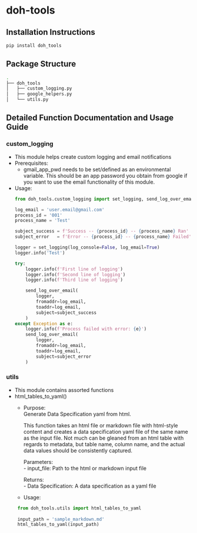 # doh-tools
## Installation Instructions
```bash
pip install doh_tools
```
## Package Structure
```bash
.
├── doh_tools
│   ├── custom_logging.py
│   ├── google_helpers.py
│   └── utils.py
```

## Detailed Function Documentation and Usage Guide
### custom_logging
  - This module helps create custom logging and email notifications
  - Prerequisites:
    - gmail_app_pwd needs to be set/defined as an environmental variable. This should be an app password you obtain from google if you want to use the email functionality of this module.
  - Usage:
    ```python
    from doh_tools.custom_logging import set_logging, send_log_over_email
    
    log_email = 'user.email@gmail.com'
    process_id = '001'
    process_name = 'Test'

    subject_success = f'Success -- {process_id} -- {process_name} Ran'
    subject_error   = f'Error -- {process_id} -- {process_name} Failed'
    
    logger = set_logging(log_console=False, log_email=True)
    logger.info('Test')
    
    try:
        logger.info(f'First line of logging')
        logger.info(f'Second line of logging')
        logger.info(f'Third line of logging')
    
        send_log_over_email(
            logger,
            fromaddr=log_email,
            toaddr=log_email,
            subject=subject_success
        )
    except Exception as e:
        logger.info(f'Process failed with error: {e}')
        send_log_over_email(
            logger,
            fromaddr=log_email,
            toaddr=log_email,
            subject=subject_error
        )
    ```
### utils
  - This module contains assorted functions
  - html_tables_to_yaml()
      - Purpose:<br>
          Generate Data Specification yaml from html.
      
          This function takes an html file or markdown file with html-style content and creates a data specification yaml file of the same name as the input file. 
          Not much can be gleaned from an html table with regards to metadata, but table name, column name, and the actual data values should be consistently captured.
      
          Parameters:<br>
              - input_file: Path to the html or markdown input file
      
          Returns:<br>
              - Data Specification: A data specification as a yaml file
    - Usage:
     ```python
      from doh_tools.utils import html_tables_to_yaml
      
      input_path = 'sample_markdown.md'
      html_tables_to_yaml(input_path)
     ```
    
